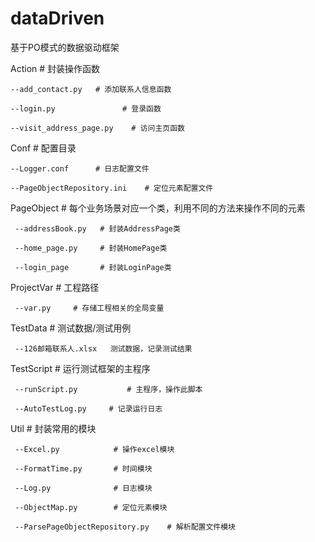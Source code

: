 # dataDriven
基于PO模式的数据驱动框架


Action # 封装操作函数

    --add_contact.py   # 添加联系人信息函数
  
    --login.py               # 登录函数
  
    --visit_address_page.py    # 访问主页函数
  
Conf # 配置目录

    --Logger.conf      # 日志配置文件
  
    --PageObjectRepository.ini    # 定位元素配置文件


PageObject # 每个业务场景对应一个类，利用不同的方法来操作不同的元素

     --addressBook.py   # 封装AddressPage类
  
     --home_page.py     # 封装HomePage类
  
     --login_page       # 封装LoginPage类

ProjectVar  # 工程路径

     --var.py     # 存储工程相关的全局变量
  
TestData   # 测试数据/测试用例

     --126邮箱联系人.xlsx   测试数据，记录测试结果
 

TestScript  # 运行测试框架的主程序

     --runScript.py           # 主程序，操作此脚本
   
     --AutoTestLog.py     # 记录运行日志
   
Util   # 封装常用的模块

     --Excel.py            # 操作excel模块
  
     --FormatTime.py       # 时间模块
  
     --Log.py              # 日志模块
  
     --ObjectMap.py        # 定位元素模块
  
     --ParsePageObjectRepository.py    # 解析配置文件模块
  
